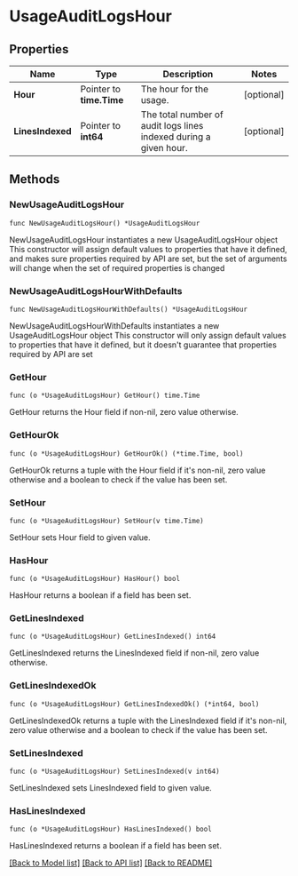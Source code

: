 # UsageAuditLogsHour

## Properties

Name | Type | Description | Notes
---- | ---- | ----------- | ------
**Hour** | Pointer to **time.Time** | The hour for the usage. | [optional] 
**LinesIndexed** | Pointer to **int64** | The total number of audit logs lines indexed during a given hour. | [optional] 

## Methods

### NewUsageAuditLogsHour

`func NewUsageAuditLogsHour() *UsageAuditLogsHour`

NewUsageAuditLogsHour instantiates a new UsageAuditLogsHour object
This constructor will assign default values to properties that have it defined,
and makes sure properties required by API are set, but the set of arguments
will change when the set of required properties is changed

### NewUsageAuditLogsHourWithDefaults

`func NewUsageAuditLogsHourWithDefaults() *UsageAuditLogsHour`

NewUsageAuditLogsHourWithDefaults instantiates a new UsageAuditLogsHour object
This constructor will only assign default values to properties that have it defined,
but it doesn't guarantee that properties required by API are set

### GetHour

`func (o *UsageAuditLogsHour) GetHour() time.Time`

GetHour returns the Hour field if non-nil, zero value otherwise.

### GetHourOk

`func (o *UsageAuditLogsHour) GetHourOk() (*time.Time, bool)`

GetHourOk returns a tuple with the Hour field if it's non-nil, zero value otherwise
and a boolean to check if the value has been set.

### SetHour

`func (o *UsageAuditLogsHour) SetHour(v time.Time)`

SetHour sets Hour field to given value.

### HasHour

`func (o *UsageAuditLogsHour) HasHour() bool`

HasHour returns a boolean if a field has been set.

### GetLinesIndexed

`func (o *UsageAuditLogsHour) GetLinesIndexed() int64`

GetLinesIndexed returns the LinesIndexed field if non-nil, zero value otherwise.

### GetLinesIndexedOk

`func (o *UsageAuditLogsHour) GetLinesIndexedOk() (*int64, bool)`

GetLinesIndexedOk returns a tuple with the LinesIndexed field if it's non-nil, zero value otherwise
and a boolean to check if the value has been set.

### SetLinesIndexed

`func (o *UsageAuditLogsHour) SetLinesIndexed(v int64)`

SetLinesIndexed sets LinesIndexed field to given value.

### HasLinesIndexed

`func (o *UsageAuditLogsHour) HasLinesIndexed() bool`

HasLinesIndexed returns a boolean if a field has been set.


[[Back to Model list]](../README.md#documentation-for-models) [[Back to API list]](../README.md#documentation-for-api-endpoints) [[Back to README]](../README.md)


